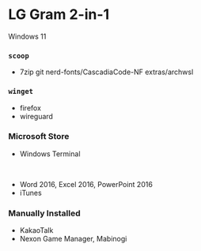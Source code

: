 LG Gram 2-in-1
========
Windows 11

### `scoop`
- 7zip git nerd-fonts/CascadiaCode-NF extras/archwsl

### `winget`
- firefox
- wireguard

### Microsoft Store
- Windows Terminal

&nbsp;

- Word 2016, Excel 2016, PowerPoint 2016
- iTunes

### Manually Installed
- KakaoTalk
- Nexon Game Manager, Mabinogi

